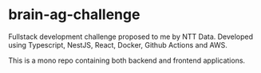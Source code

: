 # brain-ag-challenge

Fullstack development challenge proposed to me by NTT Data. Developed using Typescript, NestJS, React, Docker, Github Actions and AWS.

This is a mono repo containing both backend and frontend applications.